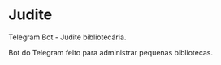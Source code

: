 # Judite
Telegram Bot - Judite bibliotecária.

Bot do Telegram feito para administrar pequenas bibliotecas.
